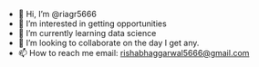 - 👋 Hi, I’m @riagr5666
- 👀 I’m interested in getting opportunities
- 🌱 I’m currently learning data science
- 💞️ I’m looking to collaborate on the day I get any.
- 📫 How to reach me email: rishabhaggarwal5666@gmail.com

<!---
riagr5666/riagr5666 is a ✨ special ✨ repository because its `README.md` (this file) appears on your GitHub profile.
You can click the Preview link to take a look at your changes.
--->
